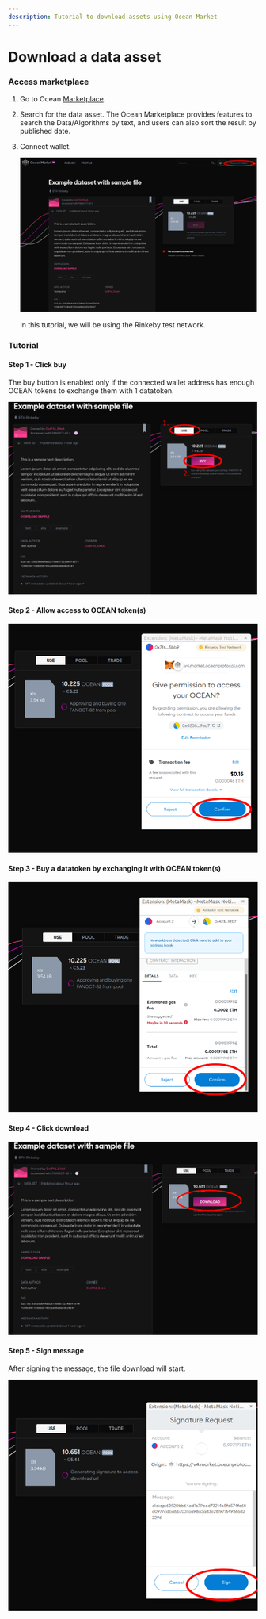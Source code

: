 ```yaml
---
description: Tutorial to download assets using Ocean Market
---
```


# Download a data asset

### Access marketplace

1. Go to Ocean [Marketplace](https://v4.market.oceanprotocol.com/).
2. Search for the data asset. The Ocean Marketplace provides features to search the Data/Algorithms by text, and users can also sort the result by published date.
3.  Connect wallet.

    <img src="images/marketplace/consume-connect-wallet.png" alt="connect wallet" data-size="original">

    In this tutorial, we will be using the Rinkeby test network.

### Tutorial

#### Step 1 - Click buy

The buy button is enabled only if the connected wallet address has enough OCEAN tokens to exchange them with 1 datatoken.

![consume part-1](images/marketplace/consume-1.png)

#### Step 2 - Allow access to OCEAN token(s)

![consume part-3](images/marketplace/consume-2.png)

#### Step 3 - Buy a datatoken by exchanging it with OCEAN token(s)

![consume part-4](images/marketplace/consume-3.png)

#### Step 4 - Click download

![consume part-5](images/marketplace/consume-4.png)

#### Step 5 - Sign message

After signing the message, the file download will start.

![consume part-6](images/marketplace/consume-5.png)
